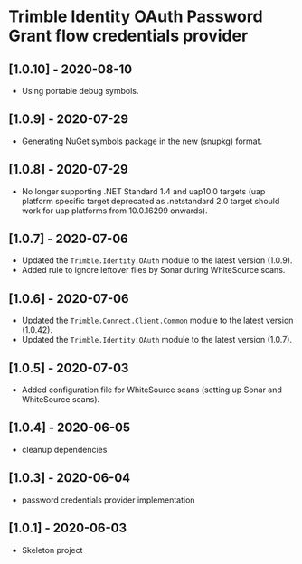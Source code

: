 # Trimble Identity OAuth Password Grant flow credentials provider

## [1.0.10] - 2020-08-10
* Using portable debug symbols.

## [1.0.9] - 2020-07-29
* Generating NuGet symbols package in the new (snupkg) format.

## [1.0.8] - 2020-07-29
* No longer supporting .NET Standard 1.4 and uap10.0 targets (uap platform specific target deprecated as .netstandard 2.0 target should work for uap platforms from 10.0.16299 onwards).

## [1.0.7] - 2020-07-06

* Updated the `Trimble.Identity.OAuth` module to the latest version (1.0.9).
* Added rule to ignore leftover files by Sonar during WhiteSource scans.

## [1.0.6] - 2020-07-06

* Updated the `Trimble.Connect.Client.Common` module to the latest version (1.0.42).
* Updated the `Trimble.Identity.OAuth` module to the latest version (1.0.7).

## [1.0.5] - 2020-07-03

* Added configuration file for WhiteSource scans (setting up Sonar and WhiteSource scans).

## [1.0.4] - 2020-06-05

* cleanup dependencies

## [1.0.3] - 2020-06-04

* password credentials provider implementation

## [1.0.1] - 2020-06-03

* Skeleton project
